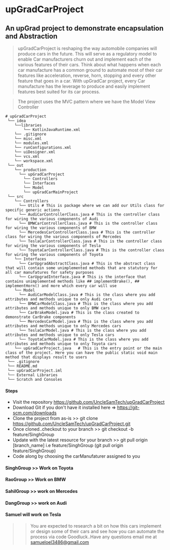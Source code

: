 # upGradCarProject
## An upGrad project to demonstrate encapsulation and Abstraction

> upGradCarProject is reshaping the way automobile companies will produce cars in the future. This will serve as a regulatory model to enable Car manufacturers churn out and implement each of the various features of their cars. Think about what happens when each car manufacture has a common ground to automate most of their car features like acceleration, reverse, horn, stopping and every other feature that goes in a car. With upGradCar project, every Car manufacture has the leverage to produce and easily implement features best suited for its car process.

> The project uses the MVC pattern where we have the Model View Controller
```
# upGradCarProject
 └── idea
    └──libraries
        └── KotlinJavaRuntime.xml
    └── .gitignore
    └── misc.xml
    └── modules.xml
    └── runConfigurations.xml
    └── uiDesigner.xml
    └── vcs.xml
    └── workspace.xml
 └── out
    └── production
      └── upGradCarProject
        └── Controllers
        └── Interfaces
        └── Model
        └── upGradCarMainProject
 └── src
    └── Controllers
      └── Utils # This is package where we can add our Utils class for specific generic actions
      └── AudiCarControllerClass.java # This is the controller class for wiring the various components of Audi
      └── BMWCarControllerClass.java # This is the controller class for wiring the various components of BMW
      └── MercedesCarControllerClass.java # This is the controller class for wiring the various components of Mercedes
      └── TeslaCarControllerClass.java # This is the controller class for wiring the various components of Tesla
      └── ToyotaCarControllerClass.java # This is the controller class for wiring the various components of Toyota
    └── Interfaces
      └── CarUpgradAbstractClass.java # This is the abstract class that will contain some unimplemented methods that are statutory for all car manufatures for safety purposes
      └── CarUpgradInterface.java # This is the interface that contains unimplemented methods like ## implementBrake(), ## implementHorn() and more which every car will use
    └── Model
      └── AudiCarModelClass.java # This is the class where you add attributes and methods unique to only Audi cars
      └── BMWCarModelClass.java # This is the class where you add attributes and methods unique to only BMW cars
      └── CarBrakeModel.java # This is the class created to demonstrate CarBrake components
      └── MercedesCarModel.java # This is the class where you add attributes and methods unique to only Mercedes cars
      └── TeslaCarModel.java # This is the class where you add attributes and methods unique to only Tesla cars
      └── ToyotaCarModel.java # This is the class where you add attributes and methods unique to only Toyota cars
    └── upGradCarProject.java   # This is the entry point or the main class of the project. Here you can have the public static void main method that displays result to users
 └── .gitignore
 └── README.md
 └── upGradCarProject.iml
 └── External Libraries
 └── Scratch and Consoles
 ```
 
 #### Steps
 
 - Visit the repository https://github.com/UncleSamTech/upGradCarProject
 - Download Git if you don't have it installed here => https://git-scm.com/downloads
 - Clone the project from as-is >> git clone https://github.com/UncleSamTech/upGradCarProject.git
 - Once cloned..checkout to your branch >> git checkout -b feature/SinghGroup
 - Update with the latest resource for your branch >> git pull origin [branch_name] i.e feature/SinghGroup (git pull origin feature/SinghGroup)
 - Code along by choosing the carManufaturer assigned to you
 
 #### SinghGroup >> Work on Toyota
 #### RaoGroup >> Work on BMW
 #### SahilGroup >> work on Mercedes
 #### DangGroup >> work on Audi
 #### Samuel will work on Tesla
 
 
 >> You are expected to research a bit on how this cars implement or design some of their cars and see how you can automate the process via code Goodluck..Have any questions email me at samueloel3486@gmail.com
